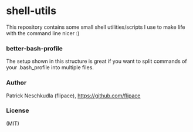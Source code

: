 # shell-utils

This repository contains some small shell utilities/scripts
I use to make life with the command line nicer :)

### better-bash-profile

The setup shown in this structure is great if you want to split
commands of your .bash_profile into multiple files.

### Author
Patrick Neschkudla (flipace), https://github.com/flipace

### License
(MIT) 
